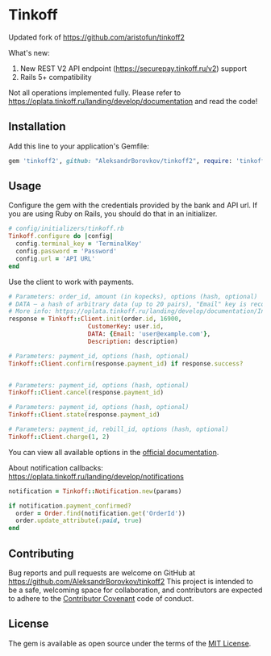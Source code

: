 # Tinkoff

Updated fork of https://github.com/aristofun/tinkoff2

What's new: 
1. New REST V2 API endpoint (https://securepay.tinkoff.ru/v2) support
2. Rails 5+ compatibility

Not all operations implemented fully. Please refer to https://oplata.tinkoff.ru/landing/develop/documentation and read the code!

## Installation

Add this line to your application's Gemfile:

```ruby
gem 'tinkoff2', github: "AleksandrBorovkov/tinkoff2", require: 'tinkoff'
```


## Usage

Configure the gem with the credentials provided by the bank and API url. If you are using Ruby on Rails, you should do that in an initializer.

```ruby
# config/initializers/tinkoff.rb
Tinkoff.configure do |config|
  config.terminal_key = 'TerminalKey'
  config.password = 'Password'
  config.url = 'API URL'
end
```

Use the client to work with payments.

```ruby
# Parameters: order_id, amount (in kopecks), options (hash, optional)
# DATA — a hash of arbitrary data (up to 20 pairs), "Email" key is recommended
# More info: https://oplata.tinkoff.ru/landing/develop/documentation/Init
response = Tinkoff::Client.init(order.id, 16900, 
                      CustomerKey: user.id,
                      DATA: {Email: 'user@example.com'},
                      Description: description)

# Parameters: payment_id, options (hash, optional)
Tinkoff::Client.confirm(response.payment_id) if response.success?


# Parameters: payment_id, options (hash, optional)
Tinkoff::Client.cancel(response.payment_id)

# Parameters: payment_id, options (hash, optional)
Tinkoff::Client.state(response.payment_id)

# Parameters: payment_id, rebill_id, options (hash, optional)
Tinkoff::Client.charge(1, 2)
```

You can view all available options in the [official documentation](https://oplata.tinkoff.ru/landing/develop/documentation).

About notification callbacks: https://oplata.tinkoff.ru/landing/develop/notifications

```ruby
notification = Tinkoff::Notification.new(params)

if notification.payment_confirmed?
  order = Order.find(notification.get('OrderId')) 
  order.update_attribute(:paid, true)
end
```


## Contributing

Bug reports and pull requests are welcome on GitHub at https://github.com/AleksandrBorovkov/tinkoff2 
This project is intended to be a safe, welcoming space for collaboration, and contributors are expected to adhere to the [Contributor Covenant](http://contributor-covenant.org) code of conduct.

## License

The gem is available as open source under the terms of the [MIT License](http://opensource.org/licenses/MIT).
